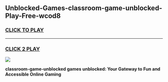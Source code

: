 
## Unblocked-Games-classroom-game-unblocked-Play-Free-wcod8
<h3>
<a href="https://premium76.site?title=classroom-game-unblocked&ref=15A">CLICK TO PLAY</a></h3>
<hr>

<h3>
<a href="https://premium76.site?title=classroom-game-unblocked&ref=15A">CLICK 2 PLAY</a>
  
</h3>

<a href="https://premium76.site?title=classroom-game-unblocked&ref=15A"><img src="https://clearcache.store/games.png"></a>


**classroom-game-unblocked games unblocked: Your Gateway to Fun and Accessible Online Gaming**
